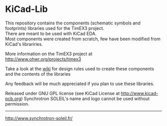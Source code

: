 KiCad-Lib
=========

This repository contains the components (schematic symbols and footprints) libraries used for the TimEX3 project.   
There are meant to be used with KiCad EDA.   
Most components were created from scratch, few have been modified from KiCad's librariries.

More information on the TimEX3 project at http://www.ohwr.org/projects/timex3

Take a look at the [wiki](https://github.com/Synchrotron-SOLEIL/KiCad-Lib/wiki) for design rules used to create these components and the contents of the libraries

Any feedback will be much appreciated if you plan to use these libraries.

Released under GNU GPL license (see KiCad License at http://www.kicad-pcb.org)
Synchrotron SOLEIL's name and logo cannot be used without permission.

----------

http://www.synchrotron-soleil.fr/

